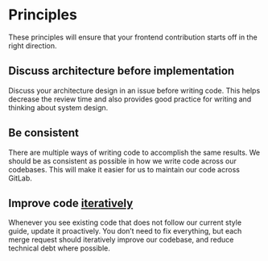 # Principles

These principles will ensure that your frontend contribution starts off in the right direction.

## Discuss architecture before implementation

Discuss your architecture design in an issue before writing code. This helps decrease the review time and also provides good practice for writing and thinking about system design.

## Be consistent

There are multiple ways of writing code to accomplish the same results. We should be as consistent as possible in how we write code across our codebases. This will make it easier for us to maintain our code across GitLab.

## Improve code [iteratively](https://about.gitlab.com/handbook/values/#iteration)

Whenever you see existing code that does not follow our current style guide, update it proactively. You don’t need to fix everything, but each merge request should iteratively improve our codebase, and reduce technical debt where possible.
